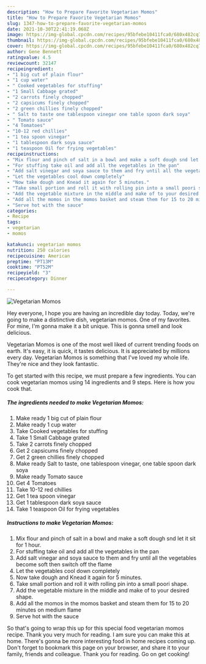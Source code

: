 ```yaml
---
description: "How to Prepare Favorite Vegetarian Momos"
title: "How to Prepare Favorite Vegetarian Momos"
slug: 1347-how-to-prepare-favorite-vegetarian-momos
date: 2021-10-30T22:41:19.068Z
image: https://img-global.cpcdn.com/recipes/95bfebe10411fca0/680x482cq70/vegetarian-momos-recipe-main-photo.jpg
thumbnail: https://img-global.cpcdn.com/recipes/95bfebe10411fca0/680x482cq70/vegetarian-momos-recipe-main-photo.jpg
cover: https://img-global.cpcdn.com/recipes/95bfebe10411fca0/680x482cq70/vegetarian-momos-recipe-main-photo.jpg
author: Gene Bennett
ratingvalue: 4.5
reviewcount: 32147
recipeingredient:
- "1 big cut of plain flour"
- "1 cup water"
- " Cooked vegetables for stuffing"
- "1 Small Cabbage grated"
- "2 carrots finely chopped"
- "2 capsicums finely chopped"
- "2 green chillies finely chopped"
- " Salt to taste one tablespoon vinegar one table spoon dark soya"
- " Tomato sauce"
- "4 Tomatoes"
- "10-12 red chillies"
- "1 tea spoon vinegar"
- "1 tablespoon dark soya sauce"
- "1 teaspoon Oil for frying vegetables"
recipeinstructions:
- "Mix flour and pinch of salt in a bowl and make a soft dough snd let it sit for 1 hour."
- "For stuffing take oil and add all the vegetables in the pan"
- "Add salt vinegar and soya sauce to them and fry until all the vegetables become soft then switch off the flame"
- "Let the vegetables cool down completely"
- "Now take dough and Knead it again for 5 minutes."
- "Take small portion and roll it with rolling pin into a small poori shape."
- "Add the vegetable mixture in the middle and make of to your desired shape."
- "Add all the momos in the momos basket and steam them for 15 to 20 minutes on medium flame"
- "Serve hot with the sauce"
categories:
- Recipe
tags:
- vegetarian
- momos

katakunci: vegetarian momos 
nutrition: 250 calories
recipecuisine: American
preptime: "PT13M"
cooktime: "PT52M"
recipeyield: "3"
recipecategory: Dinner

---
```



![Vegetarian Momos](https://img-global.cpcdn.com/recipes/95bfebe10411fca0/680x482cq70/vegetarian-momos-recipe-main-photo.jpg)

Hey everyone, I hope you are having an incredible day today. Today, we're going to make a distinctive dish, vegetarian momos. One of my favorites. For mine, I'm gonna make it a bit unique. This is gonna smell and look delicious.

Vegetarian Momos is one of the most well liked of current trending foods on earth. It's easy, it is quick, it tastes delicious. It is appreciated by millions every day. Vegetarian Momos is something that I've loved my whole life. They're nice and they look fantastic.




To get started with this recipe, we must prepare a few ingredients. You can cook vegetarian momos using 14 ingredients and 9 steps. Here is how you cook that.

<!--inarticleads1-->

##### The ingredients needed to make Vegetarian Momos:

1. Make ready 1 big cut of plain flour
1. Make ready 1 cup water
1. Take  Cooked vegetables for stuffing
1. Take 1 Small Cabbage grated
1. Take 2 carrots finely chopped
1. Get 2 capsicums finely chopped
1. Get 2 green chillies finely chopped
1. Make ready  Salt to taste, one tablespoon vinegar, one table spoon dark soya
1. Make ready  Tomato sauce
1. Get 4 Tomatoes
1. Take 10-12 red chillies
1. Get 1 tea spoon vinegar
1. Get 1 tablespoon dark soya sauce
1. Take 1 teaspoon Oil for frying vegetables




<!--inarticleads2-->

##### Instructions to make Vegetarian Momos:

1. Mix flour and pinch of salt in a bowl and make a soft dough snd let it sit for 1 hour.
1. For stuffing take oil and add all the vegetables in the pan
1. Add salt vinegar and soya sauce to them and fry until all the vegetables become soft then switch off the flame
1. Let the vegetables cool down completely
1. Now take dough and Knead it again for 5 minutes.
1. Take small portion and roll it with rolling pin into a small poori shape.
1. Add the vegetable mixture in the middle and make of to your desired shape.
1. Add all the momos in the momos basket and steam them for 15 to 20 minutes on medium flame
1. Serve hot with the sauce




So that's going to wrap this up for this special food vegetarian momos recipe. Thank you very much for reading. I am sure you can make this at home. There's gonna be more interesting food in home recipes coming up. Don't forget to bookmark this page on your browser, and share it to your family, friends and colleague. Thank you for reading. Go on get cooking!
